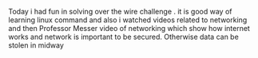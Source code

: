
Today i had fun in solving over the wire challenge .
it is good way of learning linux command and also i watched videos related to networking and then Professor Messer video of networking which show how internet works and network is important to be secured. Otherwise data can be stolen in midway 
